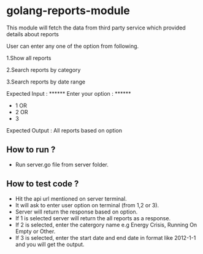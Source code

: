 # golang-reports-module

This module will fetch the data from third party service which provided details about reports
  
  User can enter any one of the option from following.
  
   1.Show all reports
   
   2.Search reports by category
   
   3.Search reports by date range

 Expected Input :
 ****** Enter your option : ******
 * 1  OR
 * 2 OR
 * 3

 Expected Output : All reports based on option
 
 ## How to run ?
 
 - Run server.go file from server folder.
 
 ## How to test code ?
 - Hit the api url mentioned on server terminal.
 - It will ask to enter user option on terminal (from 1,2 or 3).
 - Server will return the response based on option.
 - If 1 is selected server will return the all reports as a response.
 - If 2 is selected, enter the catergory name e.g Energy Crisis, Running On Empty or Other.
 - If 3 is selected, enter the start date and end date in format like 2012-1-1 and you will get the output.
  
 
 
